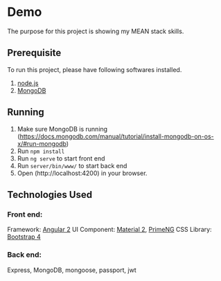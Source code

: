 # Demo
The purpose for this project is showing my MEAN stack skills.


## Prerequisite
To run this project, please have following softwares installed.
1. [node.js](https://nodejs.org/en/download/package-manager/)
2. [MongoDB](https://www.mongodb.com/download-center)


## Running
1. Make sure MongoDB is running (https://docs.mongodb.com/manual/tutorial/install-mongodb-on-os-x/#run-mongodb)
2. Run `npm install`
3. Run `ng serve` to start front end
4. Run `server/bin/www/` to start back end
5. Open (http://localhost:4200) in your browser.


## Technologies Used
### Front end: 
Framework: [Angular 2](https://angular.io/)
UI Component: [Material 2](https://material.angular.io/), [PrimeNG](https://www.primefaces.org/primeng/#/)
CSS Library: [Bootstrap 4](https://v4-alpha.getbootstrap.com)

### Back end: 
Express, MongoDB, mongoose, passport, jwt
